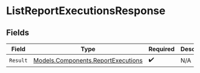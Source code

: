 # ListReportExecutionsResponse


## Fields

| Field                                                                             | Type                                                                              | Required                                                                          | Description                                                                       |
| --------------------------------------------------------------------------------- | --------------------------------------------------------------------------------- | --------------------------------------------------------------------------------- | --------------------------------------------------------------------------------- |
| `Result`                                                                          | [Models.Components.ReportExecutions](../../Models/Components/ReportExecutions.md) | :heavy_check_mark:                                                                | N/A                                                                               |